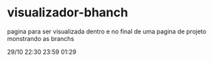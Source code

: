 # visualizador-bhanch
 pagina para ser visualizada dentro e no final de uma pagina de projeto monstrando as branchs


29/10	22:30	23:59	01:29